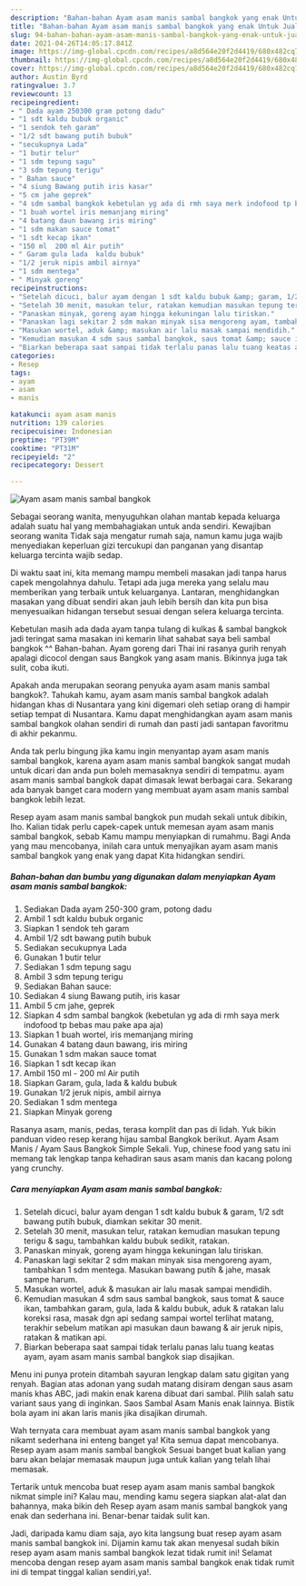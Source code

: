 ```yaml
---
description: "Bahan-bahan Ayam asam manis sambal bangkok yang enak Untuk Jualan"
title: "Bahan-bahan Ayam asam manis sambal bangkok yang enak Untuk Jualan"
slug: 94-bahan-bahan-ayam-asam-manis-sambal-bangkok-yang-enak-untuk-jualan
date: 2021-04-26T14:05:17.841Z
image: https://img-global.cpcdn.com/recipes/a8d564e20f2d4419/680x482cq70/ayam-asam-manis-sambal-bangkok-foto-resep-utama.jpg
thumbnail: https://img-global.cpcdn.com/recipes/a8d564e20f2d4419/680x482cq70/ayam-asam-manis-sambal-bangkok-foto-resep-utama.jpg
cover: https://img-global.cpcdn.com/recipes/a8d564e20f2d4419/680x482cq70/ayam-asam-manis-sambal-bangkok-foto-resep-utama.jpg
author: Austin Byrd
ratingvalue: 3.7
reviewcount: 13
recipeingredient:
- " Dada ayam 250300 gram potong dadu"
- "1 sdt kaldu bubuk organic"
- "1 sendok teh garam"
- "1/2 sdt bawang putih bubuk"
- "secukupnya Lada"
- "1 butir telur"
- "1 sdm tepung sagu"
- "3 sdm tepung terigu"
- " Bahan sauce"
- "4 siung Bawang putih iris kasar"
- "5 cm jahe geprek"
- "4 sdm sambal bangkok kebetulan yg ada di rmh saya merk indofood tp bebas mau pake apa aja"
- "1 buah wortel iris memanjang miring"
- "4 batang daun bawang iris miring"
- "1 sdm makan sauce tomat"
- "1 sdt kecap ikan"
- "150 ml  200 ml Air putih"
- " Garam gula lada  kaldu bubuk"
- "1/2 jeruk nipis ambil airnya"
- "1 sdm mentega"
- " Minyak goreng"
recipeinstructions:
- "Setelah dicuci, balur ayam dengan 1 sdt kaldu bubuk &amp; garam, 1/2 sdt bawang putih bubuk, diamkan sekitar 30 menit."
- "Setelah 30 menit, masukan telur, ratakan kemudian masukan tepung terigu &amp; sagu, tambahkan kaldu bubuk sedikit, ratakan."
- "Panaskan minyak, goreng ayam hingga kekuningan lalu tiriskan."
- "Panaskan lagi sekitar 2 sdm makan minyak sisa mengoreng ayam, tambahkan 1 sdm mentega. Masukan bawang putih &amp; jahe, masak sampe harum."
- "Masukan wortel, aduk &amp; masukan air lalu masak sampai mendidih."
- "Kemudian masukan 4 sdm saus sambal bangkok, saus tomat &amp; sauce ikan, tambahkan garam, gula, lada &amp; kaldu bubuk, aduk &amp; ratakan lalu koreksi rasa, masak dgn api sedang sampai wortel terlihat matang, terakhir sebelum matikan api masukan daun bawang &amp; air jeruk nipis, ratakan &amp; matikan api."
- "Biarkan beberapa saat sampai tidak terlalu panas lalu tuang keatas ayam, ayam asam manis sambal bangkok siap disajikan."
categories:
- Resep
tags:
- ayam
- asam
- manis

katakunci: ayam asam manis 
nutrition: 139 calories
recipecuisine: Indonesian
preptime: "PT39M"
cooktime: "PT31M"
recipeyield: "2"
recipecategory: Dessert

---
```



![Ayam asam manis sambal bangkok](https://img-global.cpcdn.com/recipes/a8d564e20f2d4419/680x482cq70/ayam-asam-manis-sambal-bangkok-foto-resep-utama.jpg)

Sebagai seorang wanita, menyuguhkan olahan mantab kepada keluarga adalah suatu hal yang membahagiakan untuk anda sendiri. Kewajiban seorang  wanita Tidak saja mengatur rumah saja, namun kamu juga wajib menyediakan keperluan gizi tercukupi dan panganan yang disantap keluarga tercinta wajib sedap.

Di waktu  saat ini, kita memang mampu membeli masakan jadi tanpa harus capek mengolahnya dahulu. Tetapi ada juga mereka yang selalu mau memberikan yang terbaik untuk keluarganya. Lantaran, menghidangkan masakan yang dibuat sendiri akan jauh lebih bersih dan kita pun bisa menyesuaikan hidangan tersebut sesuai dengan selera keluarga tercinta. 

Kebetulan masih ada dada ayam tanpa tulang di kulkas &amp; sambal bangkok jadi teringat sama masakan ini kemarin lihat sahabat saya beli sambal bangkok ^^ Bahan-bahan. Ayam goreng dari Thai ini rasanya gurih renyah apalagi dicocol dengan saus Bangkok yang asam manis. Bikinnya juga tak sulit, coba ikuti.

Apakah anda merupakan seorang penyuka ayam asam manis sambal bangkok?. Tahukah kamu, ayam asam manis sambal bangkok adalah hidangan khas di Nusantara yang kini digemari oleh setiap orang di hampir setiap tempat di Nusantara. Kamu dapat menghidangkan ayam asam manis sambal bangkok olahan sendiri di rumah dan pasti jadi santapan favoritmu di akhir pekanmu.

Anda tak perlu bingung jika kamu ingin menyantap ayam asam manis sambal bangkok, karena ayam asam manis sambal bangkok sangat mudah untuk dicari dan anda pun boleh memasaknya sendiri di tempatmu. ayam asam manis sambal bangkok dapat dimasak lewat berbagai cara. Sekarang ada banyak banget cara modern yang membuat ayam asam manis sambal bangkok lebih lezat.

Resep ayam asam manis sambal bangkok pun mudah sekali untuk dibikin, lho. Kalian tidak perlu capek-capek untuk memesan ayam asam manis sambal bangkok, sebab Kamu mampu menyiapkan di rumahmu. Bagi Anda yang mau mencobanya, inilah cara untuk menyajikan ayam asam manis sambal bangkok yang enak yang dapat Kita hidangkan sendiri.

<!--inarticleads1-->

##### Bahan-bahan dan bumbu yang digunakan dalam menyiapkan Ayam asam manis sambal bangkok:

1. Sediakan  Dada ayam 250-300 gram, potong dadu
1. Ambil 1 sdt kaldu bubuk organic
1. Siapkan 1 sendok teh garam
1. Ambil 1/2 sdt bawang putih bubuk
1. Sediakan secukupnya Lada
1. Gunakan 1 butir telur
1. Sediakan 1 sdm tepung sagu
1. Ambil 3 sdm tepung terigu
1. Sediakan  Bahan sauce:
1. Sediakan 4 siung Bawang putih, iris kasar
1. Ambil 5 cm jahe, geprek
1. Siapkan 4 sdm sambal bangkok (kebetulan yg ada di rmh saya merk indofood tp bebas mau pake apa aja)
1. Siapkan 1 buah wortel, iris memanjang miring
1. Gunakan 4 batang daun bawang, iris miring
1. Gunakan 1 sdm makan sauce tomat
1. Siapkan 1 sdt kecap ikan
1. Ambil 150 ml - 200 ml Air putih
1. Siapkan  Garam, gula, lada &amp; kaldu bubuk
1. Gunakan 1/2 jeruk nipis, ambil airnya
1. Sediakan 1 sdm mentega
1. Siapkan  Minyak goreng


Rasanya asam, manis, pedas, terasa komplit dan pas di lidah. Yuk bikin panduan video resep kerang hijau sambal Bangkok berikut. Ayam Asam Manis / Ayam Saus Bangkok Simple Sekali. Yup, chinese food yang satu ini memang tak lengkap tanpa kehadiran saus asam manis dan kacang polong yang crunchy. 

<!--inarticleads2-->

##### Cara menyiapkan Ayam asam manis sambal bangkok:

1. Setelah dicuci, balur ayam dengan 1 sdt kaldu bubuk &amp; garam, 1/2 sdt bawang putih bubuk, diamkan sekitar 30 menit.
1. Setelah 30 menit, masukan telur, ratakan kemudian masukan tepung terigu &amp; sagu, tambahkan kaldu bubuk sedikit, ratakan.
1. Panaskan minyak, goreng ayam hingga kekuningan lalu tiriskan.
1. Panaskan lagi sekitar 2 sdm makan minyak sisa mengoreng ayam, tambahkan 1 sdm mentega. Masukan bawang putih &amp; jahe, masak sampe harum.
1. Masukan wortel, aduk &amp; masukan air lalu masak sampai mendidih.
1. Kemudian masukan 4 sdm saus sambal bangkok, saus tomat &amp; sauce ikan, tambahkan garam, gula, lada &amp; kaldu bubuk, aduk &amp; ratakan lalu koreksi rasa, masak dgn api sedang sampai wortel terlihat matang, terakhir sebelum matikan api masukan daun bawang &amp; air jeruk nipis, ratakan &amp; matikan api.
1. Biarkan beberapa saat sampai tidak terlalu panas lalu tuang keatas ayam, ayam asam manis sambal bangkok siap disajikan.


Menu ini punya protein ditambah sayuran lengkap dalam satu gigitan yang renyah. Bagian atas adonan yang sudah matang disiram dengan saus asam manis khas ABC, jadi makin enak karena dibuat dari sambal. Pilih salah satu variant saus yang di inginkan. Saos Sambal Asam Manis enak lainnya. Bistik bola ayam ini akan laris manis jika disajikan dirumah. 

Wah ternyata cara membuat ayam asam manis sambal bangkok yang nikamt sederhana ini enteng banget ya! Kita semua dapat mencobanya. Resep ayam asam manis sambal bangkok Sesuai banget buat kalian yang baru akan belajar memasak maupun juga untuk kalian yang telah lihai memasak.

Tertarik untuk mencoba buat resep ayam asam manis sambal bangkok nikmat simple ini? Kalau mau, mending kamu segera siapkan alat-alat dan bahannya, maka bikin deh Resep ayam asam manis sambal bangkok yang enak dan sederhana ini. Benar-benar taidak sulit kan. 

Jadi, daripada kamu diam saja, ayo kita langsung buat resep ayam asam manis sambal bangkok ini. Dijamin kamu tak akan menyesal sudah bikin resep ayam asam manis sambal bangkok lezat tidak rumit ini! Selamat mencoba dengan resep ayam asam manis sambal bangkok enak tidak rumit ini di tempat tinggal kalian sendiri,ya!.

